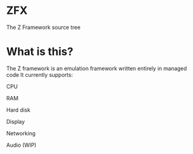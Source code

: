 # ZFX
The Z Framework source tree

# What is this?
The Z framework is an emulation framework written entirely in managed code
It currently supports:

CPU

RAM

Hard disk

Display

Networking

Audio (WIP)

